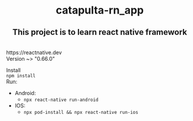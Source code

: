 <h1 align='center'> catapulta-rn_app </h1>
<h2 align='center'> This project is to learn react native framework </h2>
<br/>
https://reactnative.dev<br/>
Version ~> "0.66.0"<br/>

Install<br/>
  `npm install`
  <br/>Run:
  - Android:
    - `npx react-native run-android`
  - IOS:
    - `npx pod-install && npx react-native run-ios`

 


